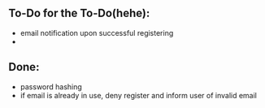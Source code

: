 ## To-Do for the To-Do(hehe):
 - email notification upon successful registering
 - 

## Done:
 - password hashing
  - if email is already in use, deny register and inform user of invalid email